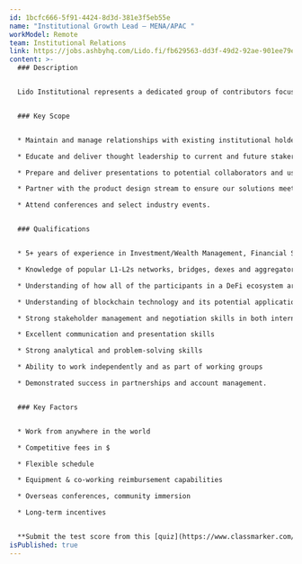 ```yaml
---
id: 1bcfc666-5f91-4424-8d3d-381e3f5eb55e
name: "Institutional Growth Lead – MENA/APAC "
workModel: Remote
team: Institutional Relations
link: https://jobs.ashbyhq.com/Lido.fi/fb629563-dd3f-49d2-92ae-901ee79ea072/application
content: >-
  ### Description


  Lido Institutional represents a dedicated group of contributors focused on advocating for the use of Lido protocol’s open-source, liquid staking middleware by non-retail users. As such, we seek self-motivated, results-driven, and dynamic institutional staking contributors with experience and a passion for the blockchain industry. The successful applicant will be responsible for building relationships with institutions and educating and promoting the Lido protocol’s blockchain-based solutions to potential collaborators and users.


  ### Key Scope


  * Maintain and manage relationships with existing institutional holders by developing and executing proactive, creative, and ongoing contact initiatives

  * Educate and deliver thought leadership to current and future stakers, portraying the benefits of stETH and liquid staking

  * Prepare and deliver presentations to potential collaborators and users

  * Partner with the product design stream to ensure our solutions meet the needs of our collaborators

  * Attend conferences and select industry events.


  ### Qualifications


  * 5+ years of experience in Investment/Wealth Management, Financial Services and Blockchain

  * Knowledge of popular L1-L2s networks, bridges, dexes and aggregators, oracles, money markets, lending and borrowing protocols

  * Understanding of how all of the participants in a DeFi ecosystem are interconnected and drive value to each other

  * Understanding of blockchain technology and its potential applications

  * Strong stakeholder management and negotiation skills in both internal and external settings

  * Excellent communication and presentation skills

  * Strong analytical and problem-solving skills

  * Ability to work independently and as part of working groups

  * Demonstrated success in partnerships and account management.


  ### Key Factors


  * Work from anywhere in the world

  * Competitive fees in $

  * Flexible schedule

  * Equipment & co-working reimbursement capabilities

  * Overseas conferences, community immersion

  * Long-term incentives


  **Submit the test score from this [quiz](https://www.classmarker.com/online-test/start/?quiz=ndn66ad44175b91c)  and your application [here](https://jobs.ashbyhq.com/Lido.fi/fb629563-dd3f-49d2-92ae-901ee79ea072/application)**
isPublished: true
---
```

